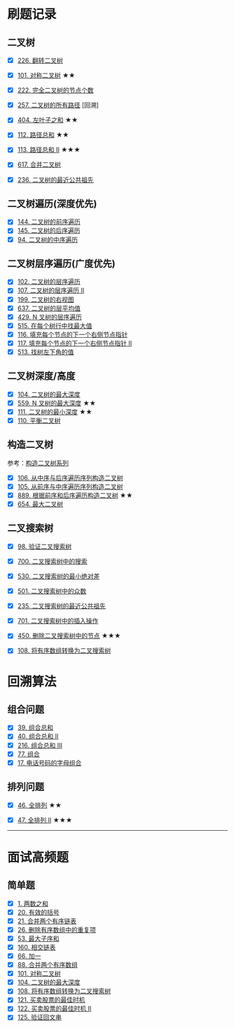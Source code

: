 # 刷题记录
## 二叉树
- [x] [226. 翻转二叉树](https://leetcode-cn.com/problems/invert-binary-tree/)
- [x] [101. 对称二叉树](https://leetcode-cn.com/problems/symmetric-tree/) ★★
- [x] [222. 完全二叉树的节点个数](https://leetcode-cn.com/problems/count-complete-tree-nodes/)
- [x] [257. 二叉树的所有路径](https://leetcode-cn.com/problems/binary-tree-paths/) [回溯]
- [x] [404. 左叶子之和](https://leetcode-cn.com/problems/sum-of-left-leaves/) ★★
- [x] [112. 路径总和](https://leetcode-cn.com/problems/path-sum/) ★★
- [x] [113. 路径总和 II](https://leetcode-cn.com/problems/path-sum-ii/) ★★★
- [x] [617. 合并二叉树](https://leetcode-cn.com/problems/merge-two-binary-trees/)
- [x] [236. 二叉树的最近公共祖先](https://leetcode-cn.com/problems/lowest-common-ancestor-of-a-binary-tree/)


## 二叉树遍历(深度优先)
- [x] [144. 二叉树的前序遍历](https://leetcode-cn.com/problems/binary-tree-preorder-traversal/)
- [x] [145. 二叉树的后序遍历](https://leetcode-cn.com/problems/binary-tree-postorder-traversal/)
- [x] [94. 二叉树的中序遍历](https://leetcode-cn.com/problems/binary-tree-inorder-traversal/)

## 二叉树层序遍历(广度优先)
- [x] [102. 二叉树的层序遍历](https://leetcode-cn.com/problems/binary-tree-level-order-traversal/)
- [x] [107. 二叉树的层序遍历 II](https://leetcode-cn.com/problems/binary-tree-level-order-traversal-ii/)
- [x] [199. 二叉树的右视图](https://leetcode-cn.com/problems/binary-tree-right-side-view/)
- [x] [637. 二叉树的层平均值](https://leetcode-cn.com/problems/average-of-levels-in-binary-tree/)
- [x] [429. N 叉树的层序遍历](https://leetcode-cn.com/problems/n-ary-tree-level-order-traversal/)
- [x] [515. 在每个树行中找最大值](https://leetcode-cn.com/problems/find-largest-value-in-each-tree-row/)
- [x] [116. 填充每个节点的下一个右侧节点指针](https://leetcode-cn.com/problems/populating-next-right-pointers-in-each-node/)
- [x] [117. 填充每个节点的下一个右侧节点指针 II](https://leetcode-cn.com/problems/populating-next-right-pointers-in-each-node-ii/)
- [x] [513. 找树左下角的值](https://leetcode-cn.com/problems/find-bottom-left-tree-value/)

## 二叉树深度/高度
- [x] [104. 二叉树的最大深度](https://leetcode-cn.com/problems/maximum-depth-of-binary-tree/)
- [x] [559. N 叉树的最大深度](https://leetcode-cn.com/problems/maximum-depth-of-n-ary-tree/) ★★
- [x] [111. 二叉树的最小深度](https://leetcode-cn.com/problems/minimum-depth-of-binary-tree/) ★★
- [x] [110. 平衡二叉树](https://leetcode-cn.com/problems/balanced-binary-tree/)

## 构造二叉树
参考：[构造二叉树系列](https://lucifer.ren/blog/2020/02/08/%E6%9E%84%E9%80%A0%E4%BA%8C%E5%8F%89%E6%A0%91%E4%B8%93%E9%A2%98/)
- [x] [106. 从中序与后序遍历序列构造二叉树](https://leetcode-cn.com/problems/construct-binary-tree-from-inorder-and-postorder-traversal/)
- [x] [105. 从前序与中序遍历序列构造二叉树](https://leetcode-cn.com/problems/construct-binary-tree-from-preorder-and-inorder-traversal/)
- [x] [889. 根据前序和后序遍历构造二叉树](https://leetcode-cn.com/problems/construct-binary-tree-from-preorder-and-postorder-traversal/) ★★
- [x] [654. 最大二叉树](https://leetcode-cn.com/problems/maximum-binary-tree/)

## 二叉搜索树
- [x] [98. 验证二叉搜索树](https://leetcode-cn.com/problems/validate-binary-search-tree/)
- [x] [700. 二叉搜索树中的搜索](https://leetcode-cn.com/problems/search-in-a-binary-search-tree/)
- [x] [530. 二叉搜索树的最小绝对差](https://leetcode-cn.com/problems/minimum-absolute-difference-in-bst/)
- [x] [501. 二叉搜索树中的众数](https://leetcode-cn.com/problems/find-mode-in-binary-search-tree/)
- [x] [235. 二叉搜索树的最近公共祖先](https://leetcode-cn.com/problems/lowest-common-ancestor-of-a-binary-search-tree/)
- [x] [701. 二叉搜索树中的插入操作](https://leetcode-cn.com/problems/insert-into-a-binary-search-tree/)
- [x] [450. 删除二叉搜索树中的节点](https://leetcode-cn.com/problems/delete-node-in-a-bst/) ★★★
- [x] [108. 将有序数组转换为二叉搜索树](https://leetcode-cn.com/problems/convert-sorted-array-to-binary-search-tree/)



# 回溯算法
## 组合问题
- [x] [39. 组合总和](https://leetcode-cn.com/problems/combination-sum/)
- [x] [40. 组合总和 II](https://leetcode-cn.com/problems/combination-sum-ii/)
- [x] [216. 组合总和 III](https://leetcode-cn.com/problems/combination-sum-iii/)
- [x] [77. 组合](https://leetcode-cn.com/problems/combinations/)
- [x] [17. 电话号码的字母组合](https://leetcode-cn.com/problems/letter-combinations-of-a-phone-number/)

## 排列问题
- [x] [46. 全排列](https://leetcode-cn.com/problems/permutations/) ★★
- [x] [47. 全排列 II](https://leetcode-cn.com/problems/permutations-ii/) ★★★



---

# 面试高频题

## 简单题
- [x] [1. 两数之和](https://leetcode-cn.com/problems/two-sum/)
- [x] [20. 有效的括号](https://leetcode-cn.com/problems/valid-parentheses/)
- [x] [21. 合并两个有序链表](https://leetcode-cn.com/problems/merge-two-sorted-lists/)
- [x] [26. 删除有序数组中的重复项](https://leetcode-cn.com/problems/remove-duplicates-from-sorted-array/)
- [x] [53. 最大子序和](https://leetcode-cn.com/problems/maximum-subarray/)
- [x] [160. 相交链表](https://leetcode-cn.com/problems/intersection-of-two-linked-lists/description/)
- [x] [66. 加一](https://leetcode-cn.com/problems/plus-one/)
- [x] [88. 合并两个有序数组](https://leetcode-cn.com/problems/merge-sorted-array/description/)
- [x] [101. 对称二叉树](https://leetcode-cn.com/problems/symmetric-tree/description/)
- [x] [104. 二叉树的最大深度](https://leetcode-cn.com/problems/maximum-depth-of-binary-tree/description/)
- [x] [108. 将有序数组转换为二叉搜索树](https://leetcode-cn.com/problems/convert-sorted-array-to-binary-search-tree/description/)
- [x] [121. 买卖股票的最佳时机](https://leetcode-cn.com/problems/best-time-to-buy-and-sell-stock/description/)
- [x] [122. 买卖股票的最佳时机 II](https://leetcode-cn.com/problems/best-time-to-buy-and-sell-stock-ii/description/)
- [x] [125. 验证回文串](https://leetcode-cn.com/problems/valid-palindrome/description/)